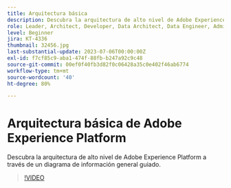 ```yaml
---
title: Arquitectura básica
description: Descubra la arquitectura de alto nivel de Adobe Experience Platform a través de un diagrama de información general guiado.
role: Leader, Architect, Developer, Data Architect, Data Engineer, Admin, User
level: Beginner
jira: KT-4336
thumbnail: 32456.jpg
last-substantial-update: 2023-07-06T00:00:00Z
exl-id: f7cf85c9-aba1-474f-88fb-b247a92c9c48
source-git-commit: 00ef0f40fb3d82f0c06428a35c0e402f46ab6774
workflow-type: tm+mt
source-wordcount: '40'
ht-degree: 80%

---
```


# Arquitectura básica de Adobe Experience Platform

Descubra la arquitectura de alto nivel de Adobe Experience Platform a través de un diagrama de información general guiado.

>[!VIDEO](https://video.tv.adobe.com/v/32456?learn=on)



